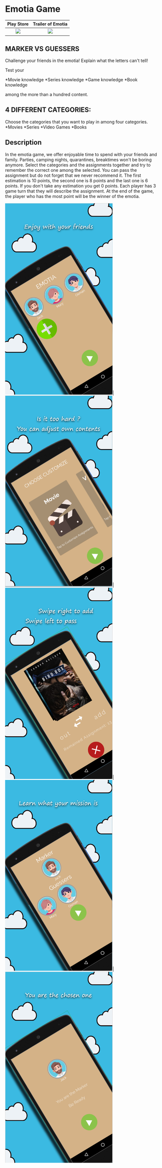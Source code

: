 # Emotia Game
 
 
 Play Store             |  Trailer of Emotia
:-------------------------:|:-------------------------:
<a href="https://play.google.com/store/apps/details?id=com.kaslica.emotia"> <img src="https://freeiconshop.com/wp-content/uploads/edd/google-play-badge-128x128.png" width="350"> </a>  |  <a href="https://youtu.be/lV4YY5EIFOI"> <img src="https://upload.wikimedia.org/wikipedia/commons/thumb/0/09/YouTube_full-color_icon_%282017%29.svg/800px-YouTube_full-color_icon_%282017%29.svg.png" width="250"> </a>
 
## MARKER VS GUESSERS
Challenge your friends in the emotia!
Explain what the letters can't tell!

Test your

*Movie knowledge
*Series knowledge
*Game knowledge
*Book knowledge

among the more than a hundred content.

## 4 DIFFERENT CATEGORIES:
Choose the categories that you want to play in among four categories.
*Movies
*Series
*Video Games
*Books

## Description

In the emotia game, we offer enjoyable time to spend with your friends and family. Parties, camping nights, quarantines, breaktimes won't be boring anymore. Select the categories and the assignments together and try to remember the correct one among the selected. You can pass the assignment but do not forget that we never recommend it. The first estimation is 10 points, the second one is 8 points and the last one is 6 points. If you don't take any estimation you get 0 points. Each player has 3 game turn that they will describe the assignment. At the end of the game, the player who has the most point will be the winner of the emotia.


<img src="https://github.com/myanar7/Emotia/blob/master/intros/Ekran%20Al%C4%B1nt%C4%B1s%C4%B10.PNG" width="350">|
<img src="https://github.com/myanar7/Emotia/blob/master/intros/Ekran%20Al%C4%B1nt%C4%B1s%C4%B12.PNG" width="350">|
<img src="https://github.com/myanar7/Emotia/blob/master/intros/Ekran%20Al%C4%B1nt%C4%B1s%C4%B13.PNG" width="350">|
<img src="https://github.com/myanar7/Emotia/blob/master/intros/Ekran%20Al%C4%B1nt%C4%B1s%C4%B14.PNG" width="350">|
<img src="https://github.com/myanar7/Emotia/blob/master/intros/Ekran%20Al%C4%B1nt%C4%B1s%C4%B15.PNG" width="350">
